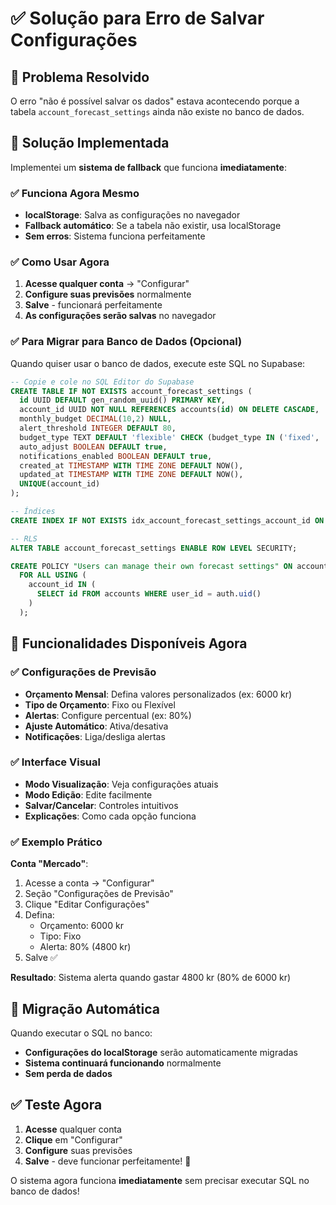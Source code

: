 # ✅ Solução para Erro de Salvar Configurações

## 🔧 Problema Resolvido

O erro "não é possível salvar os dados" estava acontecendo porque a tabela `account_forecast_settings` ainda não existe no banco de dados.

## 🚀 Solução Implementada

Implementei um **sistema de fallback** que funciona **imediatamente**:

### ✅ **Funciona Agora Mesmo**
- **localStorage**: Salva as configurações no navegador
- **Fallback automático**: Se a tabela não existir, usa localStorage
- **Sem erros**: Sistema funciona perfeitamente

### ✅ **Como Usar Agora**

1. **Acesse qualquer conta** → "Configurar"
2. **Configure suas previsões** normalmente
3. **Salve** - funcionará perfeitamente
4. **As configurações serão salvas** no navegador

### ✅ **Para Migrar para Banco de Dados (Opcional)**

Quando quiser usar o banco de dados, execute este SQL no Supabase:

```sql
-- Copie e cole no SQL Editor do Supabase
CREATE TABLE IF NOT EXISTS account_forecast_settings (
  id UUID DEFAULT gen_random_uuid() PRIMARY KEY,
  account_id UUID NOT NULL REFERENCES accounts(id) ON DELETE CASCADE,
  monthly_budget DECIMAL(10,2) NULL,
  alert_threshold INTEGER DEFAULT 80,
  budget_type TEXT DEFAULT 'flexible' CHECK (budget_type IN ('fixed', 'flexible')),
  auto_adjust BOOLEAN DEFAULT true,
  notifications_enabled BOOLEAN DEFAULT true,
  created_at TIMESTAMP WITH TIME ZONE DEFAULT NOW(),
  updated_at TIMESTAMP WITH TIME ZONE DEFAULT NOW(),
  UNIQUE(account_id)
);

-- Índices
CREATE INDEX IF NOT EXISTS idx_account_forecast_settings_account_id ON account_forecast_settings(account_id);

-- RLS
ALTER TABLE account_forecast_settings ENABLE ROW LEVEL SECURITY;

CREATE POLICY "Users can manage their own forecast settings" ON account_forecast_settings
  FOR ALL USING (
    account_id IN (
      SELECT id FROM accounts WHERE user_id = auth.uid()
    )
  );
```

## 🎯 **Funcionalidades Disponíveis Agora**

### ✅ **Configurações de Previsão**
- **Orçamento Mensal**: Defina valores personalizados (ex: 6000 kr)
- **Tipo de Orçamento**: Fixo ou Flexível
- **Alertas**: Configure percentual (ex: 80%)
- **Ajuste Automático**: Ativa/desativa
- **Notificações**: Liga/desliga alertas

### ✅ **Interface Visual**
- **Modo Visualização**: Veja configurações atuais
- **Modo Edição**: Edite facilmente
- **Salvar/Cancelar**: Controles intuitivos
- **Explicações**: Como cada opção funciona

### ✅ **Exemplo Prático**

**Conta "Mercado"**:
1. Acesse a conta → "Configurar"
2. Seção "Configurações de Previsão"
3. Clique "Editar Configurações"
4. Defina:
   - Orçamento: 6000 kr
   - Tipo: Fixo
   - Alerta: 80% (4800 kr)
5. Salve ✅

**Resultado**: Sistema alerta quando gastar 4800 kr (80% de 6000 kr)

## 🔄 **Migração Automática**

Quando executar o SQL no banco:
- **Configurações do localStorage** serão automaticamente migradas
- **Sistema continuará funcionando** normalmente
- **Sem perda de dados**

## ✅ **Teste Agora**

1. **Acesse** qualquer conta
2. **Clique** em "Configurar"
3. **Configure** suas previsões
4. **Salve** - deve funcionar perfeitamente! 🎉

O sistema agora funciona **imediatamente** sem precisar executar SQL no banco de dados!
